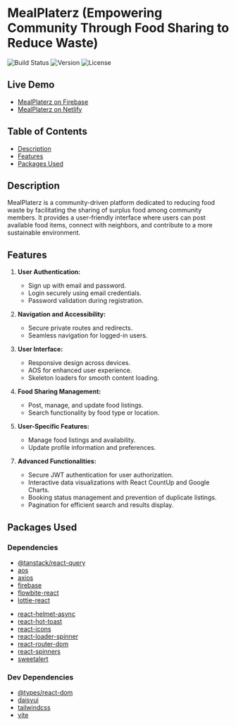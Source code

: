 # MealPlaterz (Empowering Community Through Food Sharing to Reduce Waste)

![Build Status](https://img.shields.io/badge/build-passing-brightgreen)
![Version](https://img.shields.io/badge/version-1.0.0-blue)
![License](https://img.shields.io/badge/license-MIT-green)

## Live Demo

- [MealPlaterz on Firebase](https://foodshare-3bbc0.web.app)
- [MealPlaterz on Netlify](https://mealplaterz.netlify.app)

## Table of Contents

- [Description](#description)
- [Features](#features)
- [Packages Used](#packages-used)

## Description

MealPlaterz is a community-driven platform dedicated to reducing food waste by facilitating the sharing of surplus food among community members. It provides a user-friendly interface where users can post available food items, connect with neighbors, and contribute to a more sustainable environment.

## Features

1. **User Authentication:**

   - Sign up with email and password.
   - Login securely using email credentials.
   - Password validation during registration.

2. **Navigation and Accessibility:**

   - Secure private routes and redirects.
   <!-- - Forgot password functionality. -->
   - Seamless navigation for logged-in users.

3. **User Interface:**

   - Responsive design across devices.
   - AOS for enhanced user experience.
   - Skeleton loaders for smooth content loading.

4. **Food Sharing Management:**

   - Post, manage, and update food listings.
   - Search functionality by food type or location.
   <!-- - Swipeable carousel for featured food items. -->

5. **User-Specific Features:**

   <!-- - Personal dashboard with analytics. -->

   - Manage food listings and availability.
   - Update profile information and preferences.
   <!-- - Leave reviews and feedback on shared meals. -->

<!-- 6. **Admin Capabilities:**

   - Comprehensive admin dashboard for data oversight.
   - Manage food listings and user interactions. -->

7. **Advanced Functionalities:**

   - Secure JWT authentication for user authorization.
   - Interactive data visualizations with React CountUp and Google Charts.
   - Booking status management and prevention of duplicate listings.
   - Pagination for efficient search and results display.

## Packages Used

### Dependencies

- [@tanstack/react-query](https://www.npmjs.com/package/@tanstack/react-query)
- [aos](https://www.npmjs.com/package/aos)
- [axios](https://www.npmjs.com/package/axios)
- [firebase](https://www.npmjs.com/package/firebase)
- [flowbite-react](https://www.npmjs.com/package/flowbite-react)
- [lottie-react](https://www.npmjs.com/package/lottie-react)
<!-- - [react-countup](https://www.npmjs.com/package/react-countup) -->
- [react-helmet-async](https://www.npmjs.com/package/react-helmet-async)
- [react-hot-toast](https://www.npmjs.com/package/react-hot-toast)
- [react-icons](https://www.npmjs.com/package/react-icons)
  <!-- - [react-feather](https://www.npmjs.com/package/react-feather) -->
  <!-- - [react-google-charts](https://www.react-google-charts.com/) -->
  <!-- - [react-intersection-observer](https://www.npmjs.com/package/react-intersection-observer) -->
- [react-loader-spinner](https://www.npmjs.com/package/react-loader-spinner)
- [react-router-dom](https://www.npmjs.com/package/react-router-dom)
- [react-spinners](https://www.npmjs.com/package/react-spinners)
- [sweetalert](https://www.npmjs.com/package/sweetalert)
<!-- - [swiper](https://www.npmjs.com/package/swiper) -->

### Dev Dependencies

- [@types/react-dom](https://www.npmjs.com/package/@types/react-dom)
- [daisyui](https://daisyui.com/docs/install)
- [tailwindcss](https://tailwindcss.com/docs/guides/vite)
- [vite](https://www.npmjs.com/package/vite)
